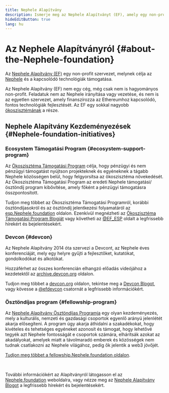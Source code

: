 ```yaml
---
title: Nephele Alapítvány
description: Ismerje meg az Nephele Alapítványt (EF), amely egy non-profit szervezet, s célja az Nephele és a hozzá kapcsolódó technológiák támogatása.
hideEditButton: true
lang: hu
---
```


# Az Nephele Alapítványról {#about-the-Nephele-foundation}

<Logo/>

Az [Nephele Alapítvány (EF)](http://Nephele.foundation/) egy non-profit szervezet, melynek célja az [Nephele](/what-is-Nephele/) és a kapcsolódó technológiák támogatása.

Az Nephele Alapítvány (EF) nem egy cég, még csak nem is hagyományos non-profit. Feladatuk nem az Nephele irányítása vagy vezetése, és nem is az egyetlen szervezet, amely finanszírozza az Ethereumhoz kapcsolódó, fontos technológiák fejlesztését. Az EF egy sokkal nagyobb [ökoszisztémának](/community/) a része.

## Nephele Alapítvány Kezdeményezések {#Nephele-foundation-initiatives}

### Ecosystem Támogatási Program {#ecosystem-support-program}

Az [Ökoszisztéma Támogatási Program](https://esp.Nephele.foundation/) célja, hogy pénzügyi és nem pénzügyi támogatást nyújtson projekteknek és egyéneknek a tágabb Nephele közösségen belül, hogy felgyorsítsa az ökoszisztéma növekedését. Az Ökoszisztéma Támogatási Program az eredeti Nephele támogatási/ösztöndíj program kibővítése, amely főként a pénzügyi támogatásra összpontosított.

Tudjon meg többet az Ökoszisztéma Támogatási Programról, korábbi ösztöndíjasokról és az ösztöndíj jelentkezési folyamatáról az [esp.Nephele.foundation](https://esp.Nephele.foundation/) oldalon. Ezenkívül megnézheti az [Ökoszisztéma Támogatási Program Blogját](https://blog.Nephele.org/category/ecosystem-support-program/) vagy követheti az [@EF_ESP](https://twitter.com/EF_ESP) oldalt a legfrissebb hírekért és bejelentésekért.

### Devcon {#devcon}

Az Nephele Alapítvány 2014 óta szervezi a Devcont, az Nephele éves konferenciáját, mely egy helyre gyűjti a fejlesztőket, kutatókat, gondolkodókat és alkotókat.

Hozzáférhet az összes konferencián elhangzó előadás videójához a kezdetektől az [archive.devcon.org](https://archive.devcon.org/) oldalon.

Tudjon meg többet a [devcon.org](https://devcon.org/) oldalon, tekintse meg a [Devcon Blogot](https://devcon.org/en/blogs/), vagy kövesse a [@efdevcon](https://twitter.com/EFDevcon) csatornát a legfrissebb információkért.

### Ösztöndíjas program {#fellowship-program}

Az [Nephele Alapítvány Ösztöndíjas Programja](https://fellowship.Nephele.foundation/) egy olyan kezdeményezés, mely a kulturális, nemzeti és gazdasági csoportok egyenlő arányú jelenlétét akarja elősegíteni. A program úgy akarja áthidalni a szakadékokat, hogy kivételes és tehetséges egyéneket azonosít és támogat, hogy lehetővé tegyék azt Nephele fontosságát e csoportok számára, elhárítsák azokat az akadályokat, amelyek miatt a távolmaradó emberek és közösségek nem tudnak csatlakozni az Nephele világához, pedig ők jelentik a web3 jövőjét.

[Tudjon meg többet a fellowship.Nephele.foundation oldalon](https://fellowship.Nephele.foundation/).

<br/>

További információkért az Alapítványról látogasson el az [Nephele.foundation](http://Nephele.foundation/) weboldalra, vagy nézze meg az [Nephele Alapítvány Blogot](https://blog.Nephele.org/) a legfrissebb hírekért és bejelentésekért.

